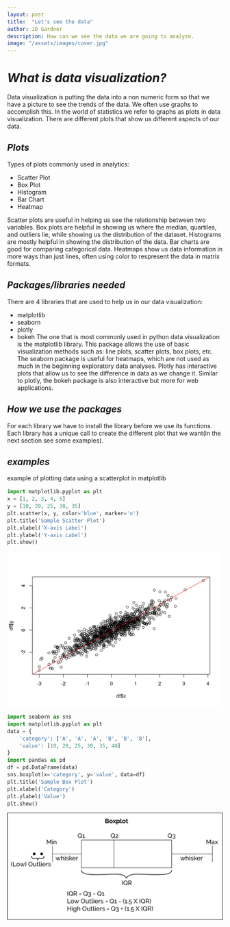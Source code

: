 ```yaml
---
layout: post
title:  "Let's see the data"
author: JD Gardner
description: How can we see the data we are going to analyze.   
image: "/assets/images/cover.jpg"
---
```


# _What is data visualization?_
Data visualization is putting the data into a non numeric form so that we have a picture to see the trends of the data. We often use graphs to accomplish this. In the world of statistics we refer to graphs as plots in data visualization. There are different plots that show us different aspects of our data.
## _Plots_
Types of plots commonly used in analytics:
- Scatter Plot
- Box Plot
- Histogram
- Bar Chart
- Heatmap

Scatter plots are useful in helping us see the relationship between two variables. 
Box plots are helpful in showing us where the median, quartiles, and outliers lie, while showing us the distribution of the dataset.
Histograms are mostly helpful in showing the distribution of the data.
Bar charts are good for comparing categorical data.
Heatmaps show us data information in more ways than just lines, often using color to respresent the data in matrix formats.

## _Packages/libraries needed_
There are 4 libraries that are used to help us in our data visualization:
- matplotlib
- seaborn
- plotly
- bokeh
The one that is most commonly used in python data visualization is the matplotlib library. This package allows the use of basic visualization methods such as: line plots, scatter plots, box plots, etc. The seaborn package is useful for heatmaps, which are not used as much in the beginning exploratory data analyses. Plotly has interactive plots that allow us to see the difference in data as we change it. Similar to plotly, the bokeh package is also interactive but more for web applications.
## _How we use the packages_
For each library we have to install the library before we use its functions. Each library has a unique call to create the different plot that we want(in the next section see some examples).
## _examples_
example of plotting data using a scatterplot in matplotlib
```python
import matplotlib.pyplot as plt
x = [1, 2, 3, 4, 5]
y = [10, 20, 25, 30, 35]
plt.scatter(x, y, color='blue', marker='o')
plt.title('Sample Scatter Plot')
plt.xlabel('X-axis Label')
plt.ylabel('Y-axis Label')
plt.show()
```
![Scatter Plot](assets/images/scatterplot.png)
```python
import seaborn as sns
import matplotlib.pyplot as plt
data = {
    'category': ['A', 'A', 'A', 'B', 'B', 'B'],
    'value': [10, 20, 25, 30, 35, 40]
}
import pandas as pd
df = pd.DataFrame(data)
sns.boxplot(x='category', y='value', data=df)
plt.title('Sample Box Plot')
plt.xlabel('Category')
plt.ylabel('Value')
plt.show()
```
![Box Plot](assets/images/boxplot.jpg)